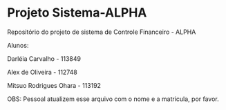 Projeto Sistema-ALPHA
==========================

Repositório do projeto de sistema de Controle Financeiro - ALPHA 


Alunos:

Darléia Carvalho - 113849

Alex de Oliveira - 112748

Mitsuo Rodrigues Ohara - 113192

OBS: Pessoal atualizem esse arquivo com o nome e a matricula, por favor.
